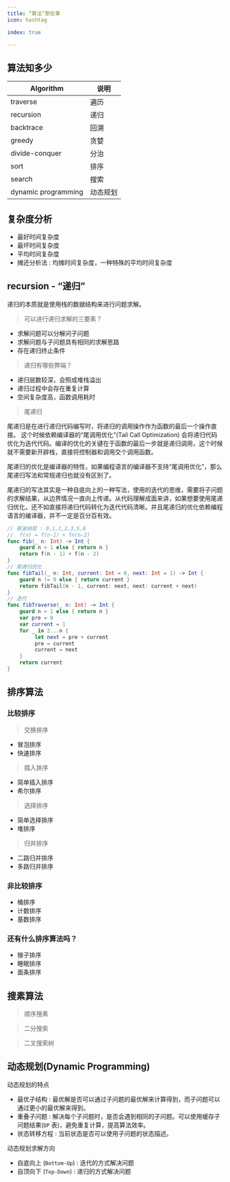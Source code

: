 ```yaml
---
title: “算法”那些事
icon: hashtag

index: true

---
```


<!-- more -->

## 算法知多少

| Algorithm | 说明
| -- | --
| traverse              | 遍历
| recursion             | 递归
| backtrace             | 回溯
| greedy                | 贪婪
| divide-conquer        | 分治
| sort                  | 排序
| search                | 搜索
| dynamic programming   | 动态规划

## 复杂度分析

- 最好时间复杂度
- 最坏时间复杂度
- 平均时间复杂度
- 摊还分析法 : 均摊时间复杂度，一种特殊的平均时间复杂度

## recursion - “递归”

  递归的本质就是使用栈的数据结构来进行问题求解。

> 可以进行递归求解的三要素？
 
  * 求解问题可以分解问子问题
  * 求解问题与子问题具有相同的求解思路
  * 存在递归终止条件
  
> 递归有哪些弊端？

  * 递归层数较深，会照成堆栈溢出
  * 递归过程中会存在重复计算
  * 空间复杂度高，函数调用耗时
  
> 尾递归

  尾递归是在进行递归代码编写时，将递归的调用操作作为函数的最后一个操作直接。 这个时候依赖编译器的“尾调用优化”(Tail Call Optimization) 会将递归代码优化为迭代代码。编译的优化的关键在于函数的最后一步就是递归调用，这个时候就不需要新开辟栈，直接将控制器和调用交个调用函数。
  
  尾递归的优化是编译器的特性，如果编程语言的编译器不支持“尾调用优化”，那么尾递归写法和常规递归也就没有区别了。

  尾递归的写法其实是一种自底向上的一种写法，使用的迭代的思维，需要将子问题的求解结果，从边界情况一直向上传递。从代码理解成面来讲，如果想要使用尾递归优化，还不如直接将递归代码转化为迭代代码清晰。并且尾递归的优化依赖编程语言的编译器，并不一定是百分百有效。

  ```swift
  // 斐波纳契 : 0,1,1,2,3,5,8
  //  f(n) = f(n-1) + fn(n-2)
  func fib(_ n: Int) -> Int {
      guard n > 1 else { return n }
      return f(n - 1) + f(n - 2)
  }
  // 尾递归优化
  func fibTail(_ n: Int, current: Int = 0, next: Int = 1) -> Int {
      guard n != 0 else { return current }
      return fibTail(n - 1, current: next, next: current + next)
  }
  // 迭代
  func fibTraverse(_ n: Int) -> Int {
      guard n > 1 else { return n }
      var pre = 0
      var current = 1
      for _ in 2...n {
           let next = pre + current
           pre = current
           current = next
      }
      return current
  }
  ```

## 排序算法

### 比较排序

> 交换排序
    
  * 冒泡排序
  * 快速排序
    
> 插入排序

  * 简单插入排序
  * 希尔排序

> 选择排序

  * 简单选择排序
  * 堆排序

> 归并排序

  * 二路归并排序
  * 多路归并排序

### 非比较排序

  * 桶排序
  * 计数排序
  * 基数排序

### 还有什么排序算法吗？

  * 猴子排序
  * 睡眠排序
  * 面条排序

## 搜素算法

> 顺序搜素

> 二分搜索

> 二叉搜索树


## 动态规划(Dynamic Programming)

动态规划的特点
  * 最优子结构 : 最优解是否可以通过子问题的最优解来计算得到，而子问题可以通过更小的最优解来得到。
  * 重叠子问题 : 解决每个子问题时，是否会遇到相同的子问题。可以使用缓存子问题结果(`DP` 表)，避免重复计算，提高算法效率。
  * 状态转移方程 : 当前状态是否可以使用子问题的状态描述。

动态规划求解方向
  * 自底向上 (`Bottom-Up`) : 迭代的方式解决问题
  * 自顶向下 (`Top-Down`) : 递归的方式解决问题

